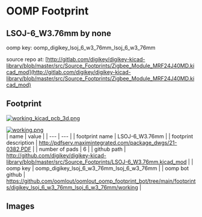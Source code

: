 # OOMP Footprint  
## LSOJ-6_W3.76mm  by none  
  
oomp key: oomp_digikey_lsoj_6_w3_76mm_lsoj_6_w3_76mm  
  
source repo at: [http://gitlab.com/digikey/digikey-kicad-library/blob/master/src/Source_Footprints/Zigbee_Module_MRF24J40MD.kicad_mod](http://gitlab.com/digikey/digikey-kicad-library/blob/master/src/Source_Footprints/Zigbee_Module_MRF24J40MD.kicad_mod)  
## Footprint  
  
[![working_kicad_pcb_3d.png](working_kicad_pcb_3d_600.png)](working_kicad_pcb_3d.png)  
  
[![working.png](working_600.png)](working.png)  
| name | value | 
| --- | --- | 
| footprint name | LSOJ-6_W3.76mm | 
| footprint description | http://pdfserv.maximintegrated.com/package_dwgs/21-0382.PDF | 
| number of pads | 6 | 
| github path | http://github.com/digikey/digikey-kicad-library/blob/master/src/Source_Footprints/LSOJ-6_W3.76mm.kicad_mod | 
| oomp key | oomp_digikey_lsoj_6_w3_76mm_lsoj_6_w3_76mm | 
| oomp bot github | https://github.com/oomlout/oomlout_oomp_footprint_bot/tree/main/footprints/digikey_lsoj_6_w3_76mm_lsoj_6_w3_76mm/working | 
## Images  
